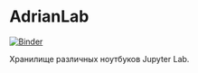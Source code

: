 # AdrianLab
[![Binder](https://mybinder.org/badge.svg)](https://mybinder.org/v2/gh/qwertyadrian/AdrianLab/master)

Хранилище различных ноутбуков Jupyter Lab.
